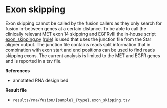 # Exon skipping
Exon skipping cannot be called by the fusion callers as they only search for fusion in-between genes at a certain distance. To be able to call the clinically relevant MET exon 14 skipping and EGFRvIII the in-house script [exon_skipping.py](https://github.com/genomic-medicine-sweden/Twist_Solid/blob/develop/workflow/scripts/exon_skipping.py) ([rule](https://github.com/genomic-medicine-sweden/Twist_Solid/blob/develop/workflow/rules/exon_skipping.smk)) is used that uses the junction file from the Star aligner output. The junction file contains reads split information that in combination with exon start and end positions can be used to find reads skipping exons. The current analysis is limited to the MET and EGFR genes and is reported in a tsv file.

**References**

* annotated RNA design bed

**Result file**

* `results/rna/fusion/{sample}_{type}.exon_skipping.tsv`
